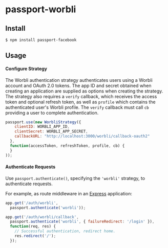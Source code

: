 # passport-worbli

## Install

    $ npm install passport-facebook

## Usage

#### Configure Strategy

The Worbli authentication strategy authenticates users using a Worbli
account and OAuth 2.0 tokens. The app ID and secret obtained when creating an
application are supplied as options when creating the strategy. The strategy
also requires a `verify` callback, which receives the access token and optional
refresh token, as well as `profile` which contains the authenticated user's
Worbli profile. The `verify` callback must call `cb` providing a user to
complete authentication.

```js
passport.use(new WorbliStrategy({
    clientID: WORBLI_APP_ID,
    clientSecret: WORBLI_APP_SECRET,
    callbackURL: "http://localhost:3000/worbli/callback-oauth2"
  },
  function(accessToken, refreshToken, profile, cb) {
  }
));
```

#### Authenticate Requests

Use `passport.authenticate()`, specifying the `'worbli'` strategy, to
authenticate requests.

For example, as route middleware in an [Express](http://expressjs.com/)
application:

```js
app.get('/auth/worbli',
  passport.authenticate('worbli'));

app.get('/auth/worbli/callback',
  passport.authenticate('worbli', { failureRedirect: '/login' }),
  function(req, res) {
    // Successful authentication, redirect home.
    res.redirect('/');
  });
```
